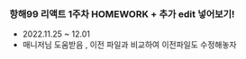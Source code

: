 ### 항해99 리액트 1주차 HOMEWORK + 추가 edit 넣어보기! 
- 2022.11.25 ~ 12.01
- 매니저님 도움받음 , 이전 파일과 비교하여 이전파일도 수정해놓자